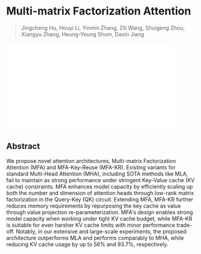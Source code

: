 # Multi-matrix Factorization Attention

> Jingcheng Hu, Houyi Li, Yinmin Zhang, Zili Wang, Shuigeng Zhou, Xiangyu Zhang, Heung-Yeung Shum, Daxin Jiang

![](../../blank.jpg)

## Abstract

We propose novel attention architectures, Multi-matrix Factorization
Attention (MFA) and MFA-Key-Reuse (MFA-KR). Existing variants for standard
Multi-Head Attention (MHA), including SOTA methods like MLA, fail to maintain
as strong performance under stringent Key-Value cache (KV cache) constraints.
MFA enhances model capacity by efficiently scaling up both the number and
dimension of attention heads through low-rank matrix factorization in the
Query-Key (QK) circuit. Extending MFA, MFA-KR further reduces memory
requirements by repurposing the key cache as value through value projection
re-parameterization. MFA's design enables strong model capacity when working
under tight KV cache budget, while MFA-KR is suitable for even harsher KV cache
limits with minor performance trade-off. Notably, in our extensive and
large-scale experiments, the proposed architecture outperforms MLA and performs
comparably to MHA, while reducing KV cache usage by up to 56% and 93.7%,
respectively.
